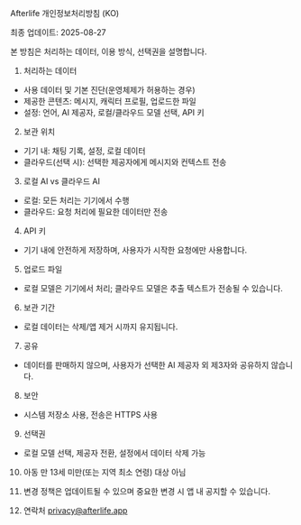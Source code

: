 Afterlife 개인정보처리방침 (KO)

최종 업데이트: 2025-08-27

본 방침은 처리하는 데이터, 이용 방식, 선택권을 설명합니다.

1. 처리하는 데이터
- 사용 데이터 및 기본 진단(운영체제가 허용하는 경우)
- 제공한 콘텐츠: 메시지, 캐릭터 프로필, 업로드한 파일
- 설정: 언어, AI 제공자, 로컬/클라우드 모델 선택, API 키

2. 보관 위치
- 기기 내: 채팅 기록, 설정, 로컬 데이터
- 클라우드(선택 시): 선택한 제공자에게 메시지와 컨텍스트 전송

3. 로컬 AI vs 클라우드 AI
- 로컬: 모든 처리는 기기에서 수행
- 클라우드: 요청 처리에 필요한 데이터만 전송

4. API 키
- 기기 내에 안전하게 저장하며, 사용자가 시작한 요청에만 사용합니다.

5. 업로드 파일
- 로컬 모델은 기기에서 처리; 클라우드 모델은 추출 텍스트가 전송될 수 있습니다.

6. 보관 기간
- 로컬 데이터는 삭제/앱 제거 시까지 유지됩니다.

7. 공유
- 데이터를 판매하지 않으며, 사용자가 선택한 AI 제공자 외 제3자와 공유하지 않습니다.

8. 보안
- 시스템 저장소 사용, 전송은 HTTPS 사용

9. 선택권
- 로컬 모델 선택, 제공자 전환, 설정에서 데이터 삭제 가능

10. 아동
만 13세 미만(또는 지역 최소 연령) 대상 아님

11. 변경
정책은 업데이트될 수 있으며 중요한 변경 시 앱 내 공지할 수 있습니다.

12. 연락처
privacy@afterlife.app


